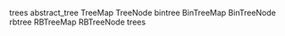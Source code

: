 trees
	abstract_tree
		TreeMap
		TreeNode
	bintree
		BinTreeMap
		BinTreeNode
	rbtree
		RBTreeMap
		RBTreeNode
	trees
